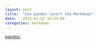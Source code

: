 ```yaml
---
layout: post
title:  "Use pandoc covert the Markdown"
date:   2015-01-22 14:34:06
categories: markdown
---
```

[pandoc](https://github.com/jgm/pandoc)